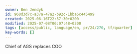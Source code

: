 ```yaml
---
owner: Ben Jendyk
id: 960d3d7c-a37a-47a2-b92c-1bba6c445499
created: 2025-06-16T22:57:30+0200
modified: 2025-07-08T06:07:48+0200
tags: [access/public, language/en, pr/24/270, tf/quarter]
key-words: []
---
```


Chief of AGS replaces COO
